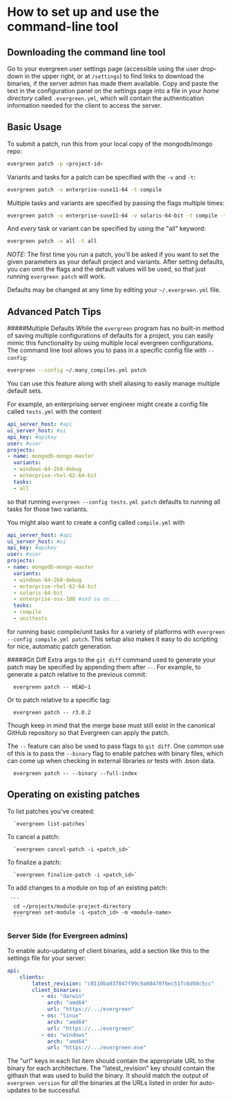 How to set up and use the command-line tool
==

Downloading the command line tool
--

Go to your evergreen user settings page (accessible using the user drop-down in the upper right, or at `/settings`) to find links to download the binaries, if the server admin has made them available.
Copy and paste the text in the configuration panel on the settings page into a file in your *home directory* called `.evergreen.yml`, which will contain the authentication information needed for the client to access the server.

Basic Usage
--

To submit a patch, run this from your local copy of the mongodb/mongo repo:
```bash
evergreen patch -p <project-id>
```
    
Variants and tasks for a patch can be specified with the `-v` and `-t`:
```bash
evergreen patch -v enterprise-suse11-64 -t compile
```

Multiple tasks and variants are specified by passing the flags multiple times:
```bash
evergreen patch -v enterprise-suse11-64 -v solaris-64-bit -t compile -t unittest -t jsCore
```

And _every_ task or variant can be specified by using the "all" keyword:
```bash
evergreen patch -v all -t all
```

*NOTE:* The first time you run a patch, you'll be asked if you want to set the given parameters as your default project and variants.
After setting defaults, you can omit the flags and the default values will be used, so that just running `evergreen patch` will work.

Defaults may be changed at any time by editing your `~/.evergreen.yml` file.


Advanced Patch Tips
--

#####Multiple Defaults
While the `evergreen` program has no built-in method of saving multiple configurations of defaults for a project, you can easily mimic this functionality by using multiple local evergreen configurations.
The command line tool allows you to pass in a specific config file with `--config`:
```bash
evergreen --config ~/.many_compiles.yml patch
```
You can use this feature along with shell aliasing to easily manage multiple default sets.

For example, an enterprising server engineer might create a config file called `tests.yml` with the content
```yaml
api_server_host: #api
ui_server_host: #ui
api_key: #apikey
user: #user
projects:
- name: mongodb-mongo-master
  variants:
  - windows-64-2k8-debug
  - enterprise-rhel-62-64-bit
  tasks:
  - all
```
so that running `evergreen --config tests.yml patch` defaults to running all tasks for those two variants.

You might also want to create a config called `compile.yml` with
```yaml
api_server_host: #api
ui_server_host: #ui
api_key: #apikey
user: #user
projects:
- name: mongodb-mongo-master
  variants:
  - windows-64-2k8-debug
  - enterprise-rhel-62-64-bit
  - solaris-64-bit
  - enterprise-osx-108 #and so on...
  tasks:
  - compile
  - unittests
```
for running basic compile/unit tasks for a variety of platforms with `evergreen --config compile.yml patch`.
This setup also makes it easy to do scripting for nice, automatic patch generation.

#####Git Diff
Extra args to the `git diff` command used to generate your patch may be specified by appending them after `--`.  For example, to generate a patch relative to the previous commit:

      evergreen patch -- HEAD~1

Or to patch relative to a specific tag:

      evergreen patch -- r3.0.2

Though keep in mind that the merge base must still exist in the canonical GitHub repository so that Evergreen can apply the patch.


The `--` feature can also be used to pass flags to `git diff`.
One common use of this is to pass the `--binary` flag to enable patches with binary files, which can come up when checking in external libraries or tests with .bson data.

      evergreen patch -- --binary --full-index


Operating on existing patches
--

To list patches you've created:

      `evergreen list-patches`


To cancel a patch:
 
	  `evergreen cancel-patch -i <patch_id>`
    
To finalize a patch:
 
      `evergreen finalize-patch -i <patch_id>`


To add changes to a module on top of an existing  patch:

     ```
      cd ~/projects/module-project-directory
      evergreen set-module -i <patch_id> -m <module-name>
      ```

### Server Side (for Evergreen admins)

To enable auto-updating of client binaries, add a section like this to the settings file for your server:


```yaml
api:
    clients:
        latest_revision: "c0110ba937047f99c9a68470f6ec51fc6d98c5cc"
        client_binaries:
           - os: "darwin"
             arch: "amd64"
             url: "https://.../evergreen"
           - os: "linux"
             arch: "amd64"
             url: "https://.../evergreen"
           - os: "windows"
             arch: "amd64"
             url: "https://.../evergreen.exe"
```

The "url" keys in each list item should contain the appropriate URL to the binary for each architecture. The "latest_revision" key should contain the githash that was used to build the binary. It should match the output of `evergreen version` for *all* the binaries at the URLs listed in order for auto-updates to be successful.

